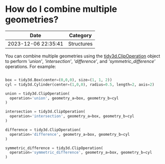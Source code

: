 # How do I combine multiple geometries?

| Date       | Category    |
|------------|-------------|
| 2023-12-06 22:35:41 | Structures |


You can combine multiple geometries using the [tidy3d.ClipOperation](https://docs.flexcompute.com/projects/tidy3d/en/latest/api/_autosummary/tidy3d.ClipOperation.html) object to perform *'union'*, *'intersection'*, *'difference'*, and *'symmetric\_difference'*  operations. For example:



```python

box = tidy3d.Box(center=(0,0,0), size=(1, 1, 2))
cyl = tidy3d.Cylinder(center=(1,0,0), radius=0.5, length=2, axis=2)

union = tidy3d.ClipOperation(
  operation='union', geometry_a=box, geometry_b=cyl
)

intersection = tidy3d.ClipOperation(
  operation='intersection', geometry_a=box, geometry_b=cyl
)

difference = tidy3d.ClipOperation(
  operation='difference', geometry_a=box, geometry_b=cyl
)

symmetric_difference = tidy3d.ClipOperation(
  operation='symmetric_difference', geometry_a=box, geometry_b=cyl
)

```


